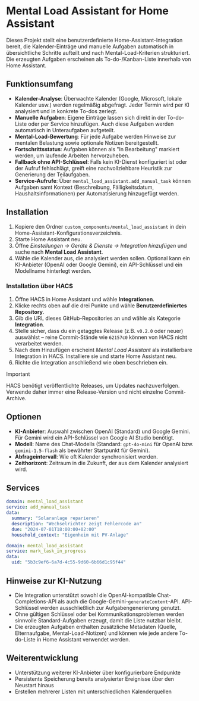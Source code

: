 # Mental Load Assistant for Home Assistant

Dieses Projekt stellt eine benutzerdefinierte Home-Assistant-Integration bereit, die Kalender-Einträge und manuelle Aufgaben automatisch in übersichtliche Schritte aufteilt und nach Mental-Load-Kriterien strukturiert. Die erzeugten Aufgaben erscheinen als To-do-/Kanban-Liste innerhalb von Home Assistant.

## Funktionsumfang

- **Kalender-Analyse**: Überwachte Kalender (Google, Microsoft, lokale Kalender usw.) werden regelmäßig abgefragt. Jeder Termin wird per KI analysiert und in konkrete To-dos zerlegt.
- **Manuelle Aufgaben**: Eigene Einträge lassen sich direkt in der To-do-Liste oder per Service hinzufügen. Auch diese Aufgaben werden automatisch in Unteraufgaben aufgeteilt.
- **Mental-Load-Bewertung**: Für jede Aufgabe werden Hinweise zur mentalen Belastung sowie optionale Notizen bereitgestellt.
- **Fortschrittsstatus**: Aufgaben können als "In Bearbeitung" markiert werden, um laufende Arbeiten hervorzuheben.
- **Fallback ohne API-Schlüssel**: Falls kein KI-Dienst konfiguriert ist oder der Aufruf fehlschlägt, greift eine nachvollziehbare Heuristik zur Generierung der Teilaufgaben.
- **Service-Aufrufe**: Über `mental_load_assistant.add_manual_task` können Aufgaben samt Kontext (Beschreibung, Fälligkeitsdatum, Haushaltsinformationen) per Automatisierung hinzugefügt werden.

## Installation

1. Kopiere den Ordner `custom_components/mental_load_assistant` in dein Home-Assistant-Konfigurationsverzeichnis.
2. Starte Home Assistant neu.
3. Öffne *Einstellungen → Geräte & Dienste → Integration hinzufügen* und suche nach **Mental Load Assistant**.
4. Wähle die Kalender aus, die analysiert werden sollen. Optional kann ein KI-Anbieter (OpenAI oder Google Gemini), ein API-Schlüssel und ein Modellname hinterlegt werden.

### Installation über HACS

1. Öffne HACS in Home Assistant und wähle **Integrationen**.
2. Klicke rechts oben auf die drei Punkte und wähle **Benutzerdefiniertes Repository**.
3. Gib die URL dieses GitHub-Repositories an und wähle als Kategorie **Integration**.
4. Stelle sicher, dass du ein getaggtes Release (z.B. `v0.2.0` oder neuer) auswählst – reine Commit-Stände wie `62157c0` können von HACS nicht verarbeitet werden.
5. Nach dem Hinzufügen erscheint *Mental Load Assistant* als installierbare Integration in HACS. Installiere sie und starte Home Assistant neu.
6. Richte die Integration anschließend wie oben beschrieben ein.

> [!IMPORTANT]
> HACS benötigt veröffentlichte Releases, um Updates nachzuverfolgen. Verwende daher immer eine Release-Version und nicht einzelne Commit-Archive.

## Optionen

- **KI-Anbieter**: Auswahl zwischen OpenAI (Standard) und Google Gemini. Für Gemini wird ein API-Schlüssel von Google AI Studio benötigt.
- **Modell**: Name des Chat-Modells (Standard: `gpt-4o-mini` für OpenAI bzw. `gemini-1.5-flash` als bewährter Startpunkt für Gemini).
- **Abfrageintervall**: Wie oft Kalender synchronisiert werden.
- **Zeithorizont**: Zeitraum in die Zukunft, der aus dem Kalender analysiert wird.

## Services

```yaml
domain: mental_load_assistant
service: add_manual_task
data:
  summary: "Solaranlage reparieren"
  description: "Wechselrichter zeigt Fehlercode an"
  due: "2024-07-01T18:00:00+02:00"
  household_context: "Eigenheim mit PV-Anlage"
```

```yaml
domain: mental_load_assistant
service: mark_task_in_progress
data:
  uid: "5b3c9ef6-6a7d-4c55-9d60-6b66d1c95f44"
```

## Hinweise zur KI-Nutzung

- Die Integration unterstützt sowohl die OpenAI-kompatible Chat-Completions-API als auch die Google-Gemini-`generateContent`-API. API-Schlüssel werden ausschließlich zur Aufgabengenerierung genutzt.
- Ohne gültigen Schlüssel oder bei Kommunikationsproblemen werden sinnvolle Standard-Aufgaben erzeugt, damit die Liste nutzbar bleibt.
- Die erzeugten Aufgaben enthalten zusätzliche Metadaten (Quelle, Elternaufgabe, Mental-Load-Notizen) und können wie jede andere To-do-Liste in Home Assistant verwendet werden.

## Weiterentwicklung

- Unterstützung weiterer KI-Anbieter über konfigurierbare Endpunkte
- Persistente Speicherung bereits analysierter Ereignisse über den Neustart hinaus
- Erstellen mehrerer Listen mit unterschiedlichen Kalenderquellen
